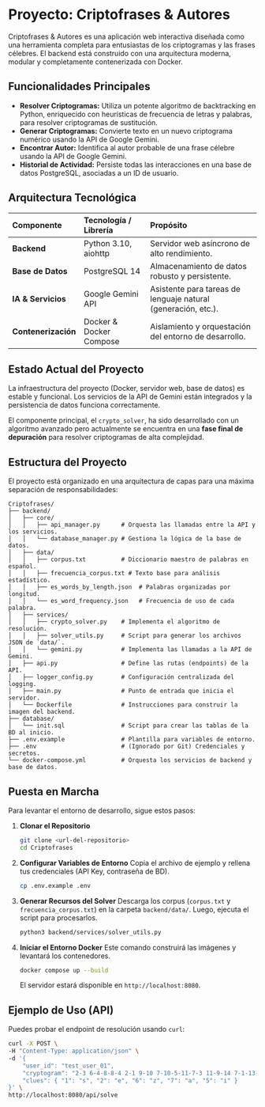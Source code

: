 # Proyecto: Criptofrases & Autores

Criptofrases & Autores es una aplicación web interactiva diseñada como una herramienta completa para entusiastas de los criptogramas y las frases célebres. El backend está construido con una arquitectura moderna, modular y completamente contenerizada con Docker.

## Funcionalidades Principales

* **Resolver Criptogramas:** Utiliza un potente algoritmo de backtracking en Python, enriquecido con heurísticas de frecuencia de letras y palabras, para resolver criptogramas de sustitución.
* **Generar Criptogramas:** Convierte texto en un nuevo criptograma numérico usando la API de Google Gemini.
* **Encontrar Autor:** Identifica al autor probable de una frase célebre usando la API de Google Gemini.
* **Historial de Actividad:** Persiste todas las interacciones en una base de datos PostgreSQL, asociadas a un ID de usuario.

## Arquitectura Tecnológica

| Componente      | Tecnología / Librería | Propósito                                                 |
| :-------------- | :-------------------- | :-------------------------------------------------------- |
| **Backend** | Python 3.10, aiohttp | Servidor web asíncrono de alto rendimiento.               |
| **Base de Datos** | PostgreSQL 14         | Almacenamiento de datos robusto y persistente.            |
| **IA & Servicios**| Google Gemini API     | Asistente para tareas de lenguaje natural (generación, etc.). |
| **Contenerización** | Docker & Docker Compose | Aislamiento y orquestación del entorno de desarrollo.     |

## Estado Actual del Proyecto

La infraestructura del proyecto (Docker, servidor web, base de datos) es estable y funcional. Los servicios de la API de Gemini están integrados y la persistencia de datos funciona correctamente.

El componente principal, el `crypto_solver`, ha sido desarrollado con un algoritmo avanzado pero actualmente se encuentra en una **fase final de depuración** para resolver criptogramas de alta complejidad.

## Estructura del Proyecto

El proyecto está organizado en una arquitectura de capas para una máxima separación de responsabilidades:

```
Criptofrases/
├── backend/
│   ├── core/
│   │   ├── api_manager.py      # Orquesta las llamadas entre la API y los servicios.
│   │   └── database_manager.py # Gestiona la lógica de la base de datos.
│   ├── data/
│   │   ├── corpus.txt          # Diccionario maestro de palabras en español.
│   │   ├── frecuencia_corpus.txt # Texto base para análisis estadístico.
│   │   ├── es_words_by_length.json  # Palabras organizadas por longitud.
│   │   └── es_word_frequency.json   # Frecuencia de uso de cada palabra.
│   ├── services/
│   │   ├── crypto_solver.py    # Implementa el algoritmo de resolución.
│   │   ├── solver_utils.py     # Script para generar los archivos JSON de `data/`.
│   │   └── gemini.py           # Implementa las llamadas a la API de Gemini.
│   ├── api.py                  # Define las rutas (endpoints) de la API.
│   ├── logger_config.py        # Configuración centralizada del logging.
│   ├── main.py                 # Punto de entrada que inicia el servidor.
│   └── Dockerfile              # Instrucciones para construir la imagen del backend.
├── database/
│   └── init.sql                # Script para crear las tablas de la BD al inicio.
├── .env.example                # Plantilla para variables de entorno.
├── .env                        # (Ignorado por Git) Credenciales y secretos.
└── docker-compose.yml          # Orquesta los servicios de backend y base de datos.
```

## Puesta en Marcha

Para levantar el entorno de desarrollo, sigue estos pasos:

1.  **Clonar el Repositorio**
    ```bash
    git clone <url-del-repositorio>
    cd Criptofrases
    ```

2.  **Configurar Variables de Entorno**
    Copia el archivo de ejemplo y rellena tus credenciales (API Key, contraseña de BD).
    ```bash
    cp .env.example .env
    ```

3.  **Generar Recursos del Solver**
    Descarga los corpus (`corpus.txt` y `frecuencia_corpus.txt`) en la carpeta `backend/data/`. Luego, ejecuta el script para procesarlos.
    ```bash
    python3 backend/services/solver_utils.py
    ```

4.  **Iniciar el Entorno Docker**
    Este comando construirá las imágenes y levantará los contenedores.
    ```bash
    docker compose up --build
    ```
    El servidor estará disponible en `http://localhost:8080`.

## Ejemplo de Uso (API)

Puedes probar el endpoint de resolución usando `curl`:

```bash
curl -X POST \
-H "Content-Type: application/json" \
-d '{
    "user_id": "test_user_01",
    "cryptogram": "2-3 6-4-8-8-4 2-1 9-10 7-10-5-11-7-3 11-9-14 7-1-13-9-13-4",
    "clues": { "1": "s", "2": "e", "6": "z", "7": "a", "5": "i" }
}' \
http://localhost:8080/api/solve
```